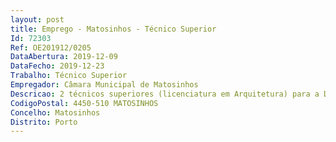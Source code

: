 ```yaml
--- 
layout: post
title: Emprego - Matosinhos - Técnico Superior
Id: 72303
Ref: OE201912/0205
DataAbertura: 2019-12-09
DataFecho: 2019-12-23
Trabalho: Técnico Superior
Empregador: Câmara Municipal de Matosinhos
Descricao: 2 técnicos superiores (licenciatura em Arquitetura) para a Divisão de Gestão Urbanística  apreciar os pedidos e projetos das operações urbanísticas, incluindo a autorização de utilização, previstas no Regime Jurídico de Urbanização e Edificação  apreciar os projetos de reconversão das AUGI – Áreas Urbanas de Génese Ilegal  gerir os procedimentos administrativos associados á atribuição dos núme ros de polícia.
CodigoPostal: 4450-510 MATOSINHOS
Concelho: Matosinhos
Distrito: Porto
--- 
```

